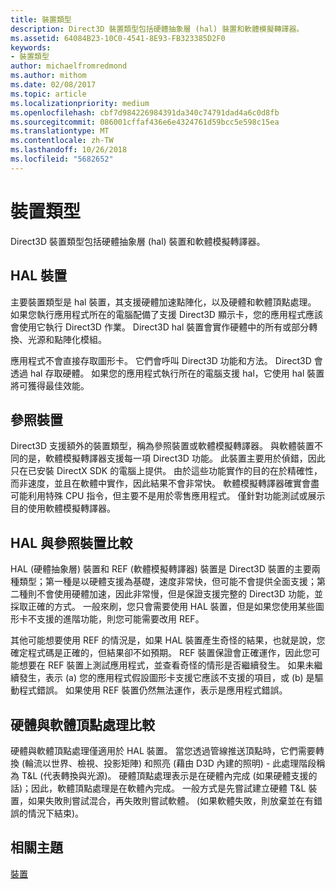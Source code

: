```yaml
---
title: 裝置類型
description: Direct3D 裝置類型包括硬體抽象層 (hal) 裝置和軟體模擬轉譯器。
ms.assetid: 64084B23-10C0-4541-8E93-FB323385D2F0
keywords:
- 裝置類型
author: michaelfromredmond
ms.author: mithom
ms.date: 02/08/2017
ms.topic: article
ms.localizationpriority: medium
ms.openlocfilehash: cbf7d984226984391da340c74791dad4a6c0d8fb
ms.sourcegitcommit: 086001cffaf436e6e4324761d59bcc5e598c15ea
ms.translationtype: MT
ms.contentlocale: zh-TW
ms.lasthandoff: 10/26/2018
ms.locfileid: "5682652"
---
```

# <a name="device-types"></a>裝置類型


Direct3D 裝置類型包括硬體抽象層 (hal) 裝置和軟體模擬轉譯器。

## <a name="span-idhaldevicespanspan-idhaldevicespanspan-idhaldevicespanhal-device"></a><span id="HAL_Device"></span><span id="hal_device"></span><span id="HAL_DEVICE"></span>HAL 裝置


主要裝置類型是 hal 裝置，其支援硬體加速點陣化，以及硬體和軟體頂點處理。 如果您執行應用程式所在的電腦配備了支援 Direct3D 顯示卡，您的應用程式應該會使用它執行 Direct3D 作業。 Direct3D hal 裝置會實作硬體中的所有或部分轉換、光源和點陣化模組。

應用程式不會直接存取圖形卡。 它們會呼叫 Direct3D 功能和方法。 Direct3D 會透過 hal 存取硬體。 如果您的應用程式執行所在的電腦支援 hal，它使用 hal 裝置將可獲得最佳效能。

## <a name="span-idreferencedevicespanspan-idreferencedevicespanspan-idreferencedevicespanreference-device"></a><span id="Reference_Device"></span><span id="reference_device"></span><span id="REFERENCE_DEVICE"></span>參照裝置


Direct3D 支援額外的裝置類型，稱為參照裝置或軟體模擬轉譯器。 與軟體裝置不同的是，軟體模擬轉譯器支援每一項 Direct3D 功能。 此裝置主要用於偵錯，因此只在已安裝 DirectX SDK 的電腦上提供。 由於這些功能實作的目的在於精確性，而非速度，並且在軟體中實作，因此結果不會非常快。 軟體模擬轉譯器確實會盡可能利用特殊 CPU 指令，但主要不是用於零售應用程式。 僅針對功能測試或展示目的使用軟體模擬轉譯器。

## <a name="span-idhalvsrefspanspan-idhalvsrefspanspan-idhalvsrefspanhal-vs-ref-devices"></a><span id="HAL_vs_REF"></span><span id="hal_vs_ref"></span><span id="HAL_VS_REF"></span>HAL 與參照裝置比較


HAL (硬體抽象層) 裝置和 REF (軟體模擬轉譯器) 裝置是 Direct3D 裝置的主要兩種類型；第一種是以硬體支援為基礎，速度非常快，但可能不會提供全面支援；第二種則不會使用硬體加速，因此非常慢，但是保證支援完整的 Direct3D 功能，並採取正確的方式。 一般來刷，您只會需要使用 HAL 裝置，但是如果您使用某些圖形卡不支援的進階功能，則您可能需要改用 REF。

其他可能想要使用 REF 的情況是，如果 HAL 裝置產生奇怪的結果，也就是說，您確定程式碼是正確的，但結果卻不如預期。 REF 裝置保證會正確運作，因此您可能想要在 REF 裝置上測試應用程式，並查看奇怪的情形是否繼續發生。 如果未繼續發生，表示 (a) 您的應用程式假設圖形卡支援它應該不支援的項目，或 (b) 是驅動程式錯誤。 如果使用 REF 裝置仍然無法運作，表示是應用程式錯誤。

## <a name="span-idhardwarevssoftwarespanspan-idhardwarevssoftwarespanspan-idhardwarevssoftwarespanhardware-vs-software-vertex-processing"></a><span id="Hardware_vs_Software"></span><span id="hardware_vs_software"></span><span id="HARDWARE_VS_SOFTWARE"></span>硬體與軟體頂點處理比較


硬體與軟體頂點處理僅適用於 HAL 裝置。 當您透過管線推送頂點時，它們需要轉換 (輪流以世界、檢視、投影矩陣) 和照亮 (藉由 D3D 內建的照明) - 此處理階段稱為 T&L (代表轉換與光源)。 硬體頂點處理表示是在硬體內完成 (如果硬體支援的話)；因此，軟體頂點處理是在軟體內完成。 一般方式是先嘗試建立硬體 T&L 裝置，如果失敗則嘗試混合，再失敗則嘗試軟體。 (如果軟體失敗，則放棄並在有錯誤的情況下結束)。

## <a name="span-idrelated-topicsspanrelated-topics"></a><span id="related-topics"></span>相關主題


[裝置](devices.md)

 

 




